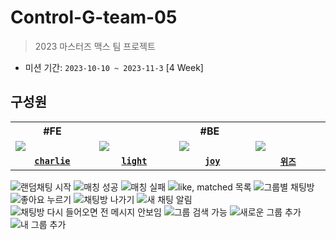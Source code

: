 # Control-G-team-05
> 2023 마스터즈 맥스 팀 프로젝트
- 미션 기간: `2023-10-10 ~ 2023-11-3` [4 Week]

## 구성원

<table>
  <tr>
    <th colspan="1">#FE</th>
    <th colspan="3">#BE</th>
  </tr>
  <tr>
    <td width="150">
      <img src="https://avatars.githubusercontent.com/u/98310007?v=4" />
    </td>
    <td width="150">
      <img src="https://avatars.githubusercontent.com/u/100547825?v=4" />
    <td width="150">
      <img src="https://avatars.githubusercontent.com/u/121915790?v=4" />
    </td>
    <td width="150">
      <img src="https://avatars.githubusercontent.com/u/108439935?v=4" />
    </td>
  </tr>
  <tr>
    <td align="center">
      <code><a href="https://github.com/CDBchan"><strong>charlie</strong></a></code>
    </td>
    <td align="center">
      <code><a href="https://github.com/DOEKYONG"><strong>light</strong></a></code>
    </td>
    <td align="center">
      <code><a href="https://github.com/he2joojo"><strong>joy</strong></a></code>
    </td>
    <td align="center">
      <code><a href="https://github.com/Jeongwisdom"><strong>위즈</strong></a></code>
    </td>
  </tr>
</table>

![랜덤채팅 시작](https://github.com/codesquad-members-2023/Control-G-team-05/assets/121915790/50a4c1a7-10ae-4723-9d6e-64542fb7c4cf)
![매칭 성공](https://github.com/codesquad-members-2023/Control-G-team-05/assets/121915790/cf8ae4c5-b1e4-4168-9523-367fb76c0ce0)
![매칭 실패](https://github.com/codesquad-members-2023/Control-G-team-05/assets/121915790/f1217e7a-a866-4850-81f5-5a3a965f9c70)
![like, matched 목록](https://github.com/codesquad-members-2023/Control-G-team-05/assets/121915790/d9818b16-d0fc-47d8-94ae-1bdaa0014141)
![그룹별 채팅방](https://github.com/codesquad-members-2023/Control-G-team-05/assets/121915790/ff0d909a-bc43-4fb0-a953-83807a6befd6)
![좋아요 누르기](https://github.com/codesquad-members-2023/Control-G-team-05/assets/121915790/9fd90ee1-3739-46ed-a95b-b67a94d14649)
![채팅방 나가기](https://github.com/codesquad-members-2023/Control-G-team-05/assets/121915790/eb809067-3edb-45dd-860a-bcdb671b71c1)
![새 채팅 알림](https://github.com/codesquad-members-2023/Control-G-team-05/assets/121915790/085d8afa-b7c5-439c-aa3f-0ea58047e6c0)
![채팅방 다시 들어오면 전 메시지 안보임](https://github.com/codesquad-members-2023/Control-G-team-05/assets/121915790/e1cebb6c-fe35-4a6d-acdc-b1a339f5af50)
![그룹 검색 가능](https://github.com/codesquad-members-2023/Control-G-team-05/assets/121915790/df715756-e395-47a5-91e7-49b6209944a6)
![새로운 그룹 추가](https://github.com/codesquad-members-2023/Control-G-team-05/assets/121915790/5be61fcd-8710-43fd-98f3-fe2162108f2a)
![내 그룹 추가](https://github.com/codesquad-members-2023/Control-G-team-05/assets/121915790/ef1c22ae-83a4-4f01-94e1-85c999ca65ea)
